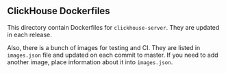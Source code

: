 ## ClickHouse Dockerfiles

This directory contain Dockerfiles for `clickhouse-server`. They are updated in each release.

Also, there is a bunch of images for testing and CI. They are listed in `images.json` file and updated on each commit to master. If you need to add another image, place information about it into `images.json`.
